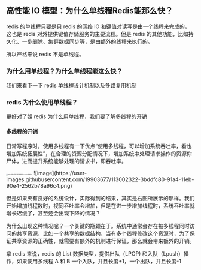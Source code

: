 ## 高性能 IO 模型：为什么单线程Redis能那么快？

redis 的单线程只要是只 redis 的网络 IO 和键值对读写是由一个线程来完成的，这也是 redis 对外提供键值存储服务的主要流程。但是 redis 的其他功能，比如持久化、一步删除、集群数据同步等，是由额外的线程来执行的。

所以严格来说 redis 不是单线程。

### 为什么用单线程？为什么单线程能这么快？

我们来看下一下 redis 单线程设计机制以及多路复用机制

### redis 为什么使用单线程？

更好对了姐 redis 为什么用单线程，我们要了解多线程的开销

#### 多线程的开销

日常写程序时，使用多线程有一下优点“使用多线程，可以增加系统吞吐率，看也增加系统拓展性”，在合理的资源分配情况下，增加系统中处理请求操作的资源你尸体，进而提升系统能够处理的请求书，即吞吐率。

<img src="/Users/tiechenglong/Library/Caches/BaiduMacHi/Share/images/ab9a384d70578236800ceaa8e58ff45c.jpeg" alt="ab9a384d70578236800ceaa8e58ff45c" style="zoom:25%;" />
![image](https://user-images.githubusercontent.com/19903677/113002322-3bddfc80-91a4-11eb-90e4-2562b78a96c4.png)



但是如果灭有良好的系统设计，实际得到的结果，其实是右图所展示的那样。我们开始增加线程数时，视同吞吐率会增加，但是在进一步增加线程时，系统吞吐率就增长迟缓了，甚至还会出现下降的情况？

为什么出现这种情况呢？一个关键的瓶颈在于。系统中通常会存在被多线程同时访问的共享资源，比如一个共享的数据结构，当有多个线程修改这个资源时，为了保证共享资源的正确性，就需要有额外的机制进行保证，那么就会带来额外的开销。

拿 redis 来说，redis 的 List 数据类型，提供出队（LPOP) 和入队（Lpush）操作，如果使用多线程 A 和 B 一个入队，并且长度+1，一个出队，并且长度-1

